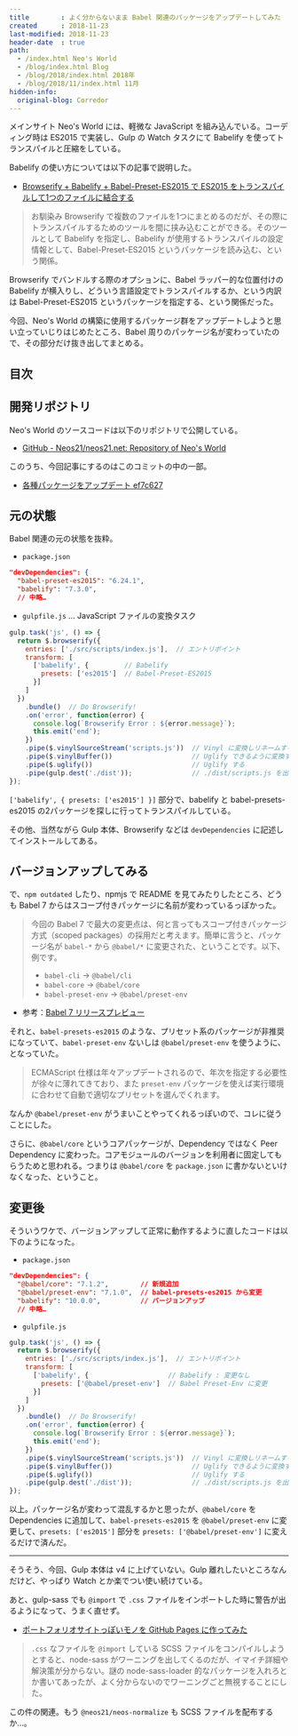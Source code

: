 ```yaml
---
title        : よく分からないまま Babel 関連のパッケージをアップデートしてみた
created      : 2018-11-23
last-modified: 2018-11-23
header-date  : true
path:
  - /index.html Neo's World
  - /blog/index.html Blog
  - /blog/2018/index.html 2018年
  - /blog/2018/11/index.html 11月
hidden-info:
  original-blog: Corredor
---
```


メインサイト Neo's World には、軽微な JavaScript を組み込んでいる。コーディング時は ES2015 で実装し、Gulp の Watch タスクにて Babelify を使ってトランスパイルと圧縮をしている。

Babelify の使い方については以下の記事で説明した。

- [Browserify + Babelify + Babel-Preset-ES2015 で ES2015 をトランスパイルして1つのファイルに結合する](/blog/2017/07/27-01.html)

> お馴染み Browserify で複数のファイルを1つにまとめるのだが、その際にトランスパイルするためのツールを間に挟み込むことができる。そのツールとして Babelify を指定し、Babelify が使用するトランスパイルの設定情報として、Babel-Preset-ES2015 というパッケージを読み込む、という関係。

Browserify でバンドルする際のオプションに、Babel ラッパー的な位置付けの Babelify が横入りし、どういう言語設定でトランスパイルするか、という内訳は Babel-Preset-ES2015 というパッケージを指定する、という関係だった。

今回、Neo's World の構築に使用するパッケージ群をアップデートしようと思い立っていじりはじめたところ、Babel 周りのパッケージ名が変わっていたので、その部分だけ抜き出してまとめる。

## 目次

## 開発リポジトリ

Neo's World のソースコードは以下のリポジトリで公開している。

- [GitHub - Neos21/neos21.net: Repository of Neo's World](https://github.com/Neos21/neos21.net)

このうち、今回記事にするのはこのコミットの中の一部。

- [各種パッケージをアップデート ef7c627](https://github.com/Neos21/neos21.net/commit/ef7c6276c24e661942980e785a8905729a2713a0)

## 元の状態

Babel 関連の元の状態を抜粋。

- `package.json`

```json
"devDependencies": {
  "babel-preset-es2015": "6.24.1",
  "babelify": "7.3.0",
  // 中略…
```

- `gulpfile.js` … JavaScript ファイルの変換タスク

```javascript
gulp.task('js', () => {
  return $.browserify({
    entries: ['./src/scripts/index.js'],  // エントリポイント
    transform: [
      ['babelify', {         // Babelify
        presets: ['es2015']  // Babel-Preset-ES2015
      }]
    ]
  })
    .bundle()  // Do Browserify!
    .on('error', function(error) {
      console.log(`Browserify Error : ${error.message}`);
      this.emit('end');
    })
    .pipe($.vinylSourceStream('scripts.js'))  // Vinyl に変換しリネームする
    .pipe($.vinylBuffer())                    // Uglify できるように変換する
    .pipe($.uglify())                         // Uglify する
    .pipe(gulp.dest('./dist'));               // ./dist/scripts.js を出力する
});
```

`['babelify', { presets: ['es2015'] }]` 部分で、babelify と babel-presets-es2015 の2パッケージを探しに行ってトランスパイルしている。

その他、当然ながら Gulp 本体、Browserify などは `devDependencies` に記述してインストールしてある。

## バージョンアップしてみる

で、`npm outdated` したり、npmjs で README を見てみたりしたところ、どうも Babel 7 からはスコープ付きパッケージに名前が変わっているっぽかった。

> 今回の Babel 7 で最大の変更点は、何と言ってもスコープ付きパッケージ方式（scoped packages）の採用だと考えます。簡単に言うと、パッケージ名が `babel-*` から `@babel/*` に変更された、ということです。以下、例です。
> 
> - `babel-cli` -> `@babel/cli`
> - `babel-core` -> `@babel/core`
> - `babel-preset-env` -> `@babel/preset-env`
- 参考：[Babel 7 リリースプレビュー](https://qiita.com/ybiquitous/items/3e6fe8a252c6097186a6)

それと、`babel-presets-es2015` のような、プリセット系のパッケージが非推奨になっていて、`babel-preset-env` ないしは `@babel/preset-env` を使うように、となっていた。

> ECMAScript 仕様は年々アップデートされるので、年次を指定する必要性が徐々に薄れてきており、また `preset-env` パッケージを使えば実行環境に合わせて自動で適切なプリセットを選んでくれます。

なんか `@babel/preset-env` がうまいことやってくれるっぽいので、コレに従うことにした。

さらに、`@babel/core` というコアパッケージが、Dependency ではなく Peer Dependency に変わった。コアモジュールのバージョンを利用者に固定してもらうためと思われる。つまりは `@babel/core` を `package.json` に書かないといけなくなった、ということ。

## 変更後

そういうワケで、バージョンアップして正常に動作するように直したコードは以下のようになった。

- `package.json`

```json
"devDependencies": {
  "@babel/core": "7.1.2",        // 新規追加
  "@babel/preset-env": "7.1.0",  // babel-presets-es2015 から変更
  "babelify": "10.0.0",          // バージョンアップ
  // 中略…
```

- `gulpfile.js`

```javascript
gulp.task('js', () => {
  return $.browserify({
    entries: ['./src/scripts/index.js'],  // エントリポイント
    transform: [
      ['babelify', {                    // Babelify : 変更なし
        presets: ['@babel/preset-env']  // Babel Preset-Env に変更
      }]
    ]
  })
    .bundle()  // Do Browserify!
    .on('error', function(error) {
      console.log(`Browserify Error : ${error.message}`);
      this.emit('end');
    })
    .pipe($.vinylSourceStream('scripts.js'))  // Vinyl に変換しリネームする
    .pipe($.vinylBuffer())                    // Uglify できるように変換する
    .pipe($.uglify())                         // Uglify する
    .pipe(gulp.dest('./dist'));               // ./dist/scripts.js を出力する
});
```

以上。パッケージ名が変わって混乱するかと思ったが、`@babel/core` を Dependencies に追加して、`babel-presets-es2015` を `@babel/preset-env` に変更して、`presets: ['es2015']` 部分を `presets: ['@babel/preset-env']` に変えるだけで済んだ。

---

そうそう、今回、Gulp 本体は v4 に上げていない。Gulp 離れしたいところなんだけど、やっぱり Watch とか楽でつい使い続けている。

あと、gulp-sass でも `@import` で `.css` ファイルをインポートした時に警告が出るようになって、うまく直せず。

- [ポートフォリオサイトっぽいモノを GitHub Pages に作ってみた](/blog/2018/08/18-01.html)

> `.css` なファイルを `@import` している SCSS ファイルをコンパイルしようとすると、node-sass がワーニングを出してくるのだが、イマイチ詳細や解決策が分からない。謎の node-sass-loader 的なパッケージを入れろとか書いてあったが、よく分からないのでワーニングごと無視することにした。

この件の関連。もう `@neos21/neos-normalize` も SCSS ファイルを配布するか…。
